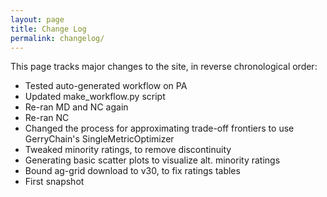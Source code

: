 ```yaml
---
layout: page
title: Change Log
permalink: changelog/
---
```


This page tracks major changes to the site, in reverse chronological order:

- Tested auto-generated workflow on PA
- Updated make_workflow.py script
- Re-ran MD and NC again
- Re-ran NC
- Changed the process for approximating trade-off frontiers to use GerryChain's SingleMetricOptimizer
- Tweaked minority ratings, to remove discontinuity
- Generating basic scatter plots to visualize alt. minority ratings
- Bound ag-grid download to v30, to fix ratings tables
- First snapshot